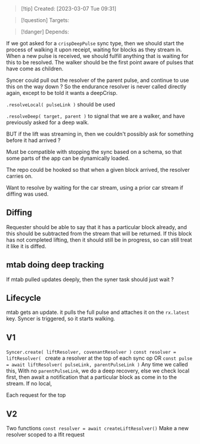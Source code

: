 
>[!tip] Created: [2023-03-07 Tue 09:31]

>[!question] Targets: 

>[!danger] Depends: 

If we got asked for a `crispDeepPulse` sync type, then we should start the process of walking it upon receipt, waiting for blocks as they stream in.  When a new pulse is received, we should fulfill anything that is waiting for this to be resolved.  The walker should be the first point aware of pulses that have come as children.

Syncer could pull out the resolver of the parent pulse, and continue to use this on the way down ?
So the endurance resolver is never called directly again, except to be told it wants a deepCrisp.

`.resolveLocal( pulseLink )` should be used 

`.resolveDeep( target, parent )` to signal that we are a walker, and have previously asked for a deep walk.

BUT if the lift was streaming in, then we couldn't possibly ask for something before it had arrived ?

Must be compatible with stopping the sync based on a schema, so that some parts of the app can be dynamically loaded.

The repo could be hooked so that when a given block arrived, the resolver carries on.

Want to resolve by waiting for the car stream, using a prior car stream if diffing was used.

## Diffing
Requester should be able to say that it has a particular block already, and this should be subtracted from the stream that will be returned.  If this block has not completed lifting, then it should still be in progress, so can still treat it like it is diffed.

## mtab doing deep tracking
If mtab pulled updates deeply, then the syner task should just wait ?

## Lifecycle
mtab gets an update.
it pulls the full pulse and attaches it on the `rx.latest` key.
Syncer is triggered, so it starts walking.

## V1
`Syncer.create( liftResolver, covenantResolver )`
`const resolver = liftResolver( ` create a resolver at the top of each sync op OR
`const pulse = await liftResolver( pulseLink, parentPulseLink )` 
Any time we called this, 
With no `parentPulseLink`, we do a deep recovery, else we check local first, then await a notification that a particular block as come in to the stream.
If no local, 

Each request for the top

## V2
Two functions
`const resolver = await createLiftResolver()` Make a new resolver scoped to a lfit request

